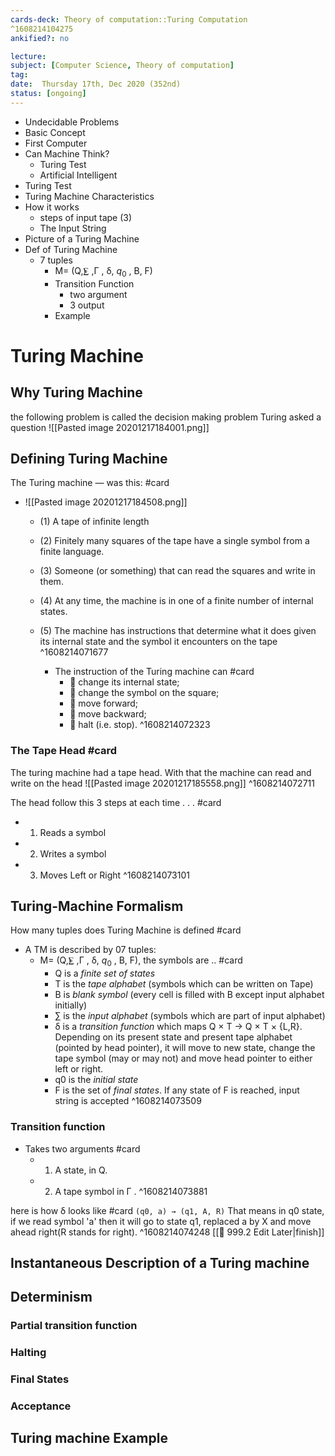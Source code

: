 ```yaml
---
cards-deck: Theory of computation::Turing Computation
^1608214104275
ankified?: no

lecture:
subject: [Computer Science, Theory of computation]
tag:
date:  Thursday 17th, Dec 2020 (352nd)
status: [ongoing]
---
```

- Undecidable Problems
- Basic Concept
- First Computer
- Can Machine Think?
	- Turing Test
	- Artificial Intelligent
- Turing Test
- Turing Machine Characteristics
- How it works
	- steps of input tape (3)
	- The Input String
- Picture of a Turing Machine
- Def of Turing Machine
	- 7 tuples
		- M= (Q,⨊ ,Γ , δ,  $q_0$ , B, F)
		- Transition Function
			- two argument
			- 3 output
		-  Example

# Turing Machine
## Why Turing Machine 
the following problem is called the decision making problem
Turing asked a question
![[Pasted image 20201217184001.png]]

## Defining Turing Machine

The Turing machine — was this: #card
-	![[Pasted image 20201217184508.png]]
	- (1) A tape of infinite length
	- (2) Finitely many squares of the tape have a single symbol from a finite language.
	- (3) Someone (or something) that can read the squares and write in them.
	- (4) At any time, the machine is in one of a finite number of internal states.
	- (5) The machine has instructions that determine what it does given its internal state and the symbol it encounters on the tape
^1608214071677


		- The instruction of the Turing machine can #card 
			-   change its internal state;
			-   change the symbol on the square; 
			-   move forward;  
			-   move backward;  
			-   halt (i.e. stop).
^1608214072323

### The Tape Head #card 
The turing machine had a tape head. With that the machine can read and write on the head
![[Pasted image 20201217185558.png]]
^1608214072711

The head follow this 3 steps at each time . . . #card
- 1. Reads a symbol
- 2. Writes a symbol
- 3. Moves Left or Right
^1608214073101

## Turing-Machine Formalism
How many tuples does Turing Machine is defined #card
- A TM is described by 07 tuples:
	- M= (Q,⨊ ,Γ , δ,  $q_0$ , B, F), the symbols are ..  #card
		- Q is a *finite set of states*
		- T is the *tape alphabet* (symbols which can be written on Tape)
		- B is *blank symbol* (every cell is filled with B except input alphabet initially)
		- ∑ is the *input alphabet* (symbols which are part of input alphabet)
		- δ is a *transition function* which maps Q × T → Q × T × {L,R}. Depending on its present state and present tape alphabet (pointed by head pointer), it will move to new state, change the tape symbol (may or may not) and move head pointer to either left or right.
		- q0 is the *initial state*
		- F is the set of *final states*. If any state of F is reached, input string is accepted
^1608214073509

### Transition function
- Takes two arguments #card 
	- 1. A state, in Q.
	-  2. A tape symbol in Γ .
^1608214073881

here is  how δ looks like #card
```(q0, a) → (q1, A, R)```
That means in q0 state, if we read symbol 'a' then it will go to state q1, replaced a by X and move ahead right(R stands for right).
^1608214074248
[[🔴 999.2 Edit Later|finish]]
## Instantaneous Description of a Turing machine

## Determinism
### Partial transition function
### Halting
### Final States
### Acceptance
## Turing machine Example



